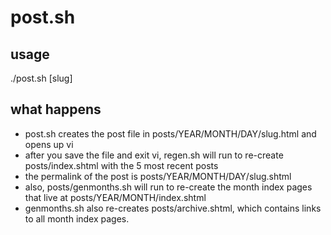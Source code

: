 # post.sh

## usage
./post.sh \[slug\]

## what happens
- post.sh creates the post file in posts/YEAR/MONTH/DAY/slug.html and opens up vi
- after you save the file and exit vi, regen.sh will run to re-create posts/index.shtml with the 5 most recent posts
- the permalink of the post is posts/YEAR/MONTH/DAY/slug.shtml
- also, posts/genmonths.sh will run to re-create the month index pages that live at posts/YEAR/MONTH/index.shtml
- genmonths.sh also re-creates posts/archive.shtml, which contains links to all month index pages.
